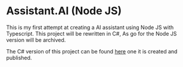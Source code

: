 # Assistant.AI (Node JS)

This is my first attempt at creating a AI assistant using Node JS with Typescript.
This project will be rewritten in C#, As go for the Node JS version will be archived.

The C# version of this project can be found [here](https://github.com/AALUND13/Assistant.AI) one it is created and published.
